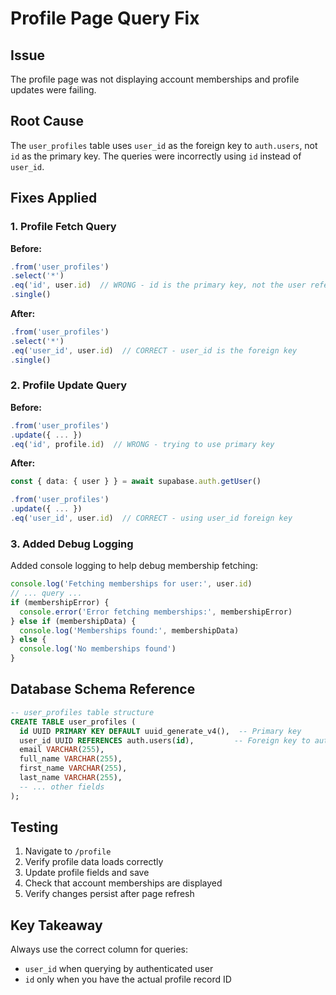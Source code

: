 # Profile Page Query Fix

## Issue
The profile page was not displaying account memberships and profile updates were failing.

## Root Cause
The `user_profiles` table uses `user_id` as the foreign key to `auth.users`, not `id` as the primary key. The queries were incorrectly using `id` instead of `user_id`.

## Fixes Applied

### 1. Profile Fetch Query
**Before:**
```typescript
.from('user_profiles')
.select('*')
.eq('id', user.id)  // WRONG - id is the primary key, not the user reference
.single()
```

**After:**
```typescript
.from('user_profiles')
.select('*')
.eq('user_id', user.id)  // CORRECT - user_id is the foreign key
.single()
```

### 2. Profile Update Query
**Before:**
```typescript
.from('user_profiles')
.update({ ... })
.eq('id', profile.id)  // WRONG - trying to use primary key
```

**After:**
```typescript
const { data: { user } } = await supabase.auth.getUser()

.from('user_profiles')
.update({ ... })
.eq('user_id', user.id)  // CORRECT - using user_id foreign key
```

### 3. Added Debug Logging
Added console logging to help debug membership fetching:
```typescript
console.log('Fetching memberships for user:', user.id)
// ... query ...
if (membershipError) {
  console.error('Error fetching memberships:', membershipError)
} else if (membershipData) {
  console.log('Memberships found:', membershipData)
} else {
  console.log('No memberships found')
}
```

## Database Schema Reference
```sql
-- user_profiles table structure
CREATE TABLE user_profiles (
  id UUID PRIMARY KEY DEFAULT uuid_generate_v4(),  -- Primary key
  user_id UUID REFERENCES auth.users(id),         -- Foreign key to auth.users
  email VARCHAR(255),
  full_name VARCHAR(255),
  first_name VARCHAR(255),
  last_name VARCHAR(255),
  -- ... other fields
);
```

## Testing
1. Navigate to `/profile`
2. Verify profile data loads correctly
3. Update profile fields and save
4. Check that account memberships are displayed
5. Verify changes persist after page refresh

## Key Takeaway
Always use the correct column for queries:
- `user_id` when querying by authenticated user
- `id` only when you have the actual profile record ID
